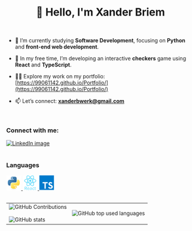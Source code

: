<h1 
    align="center"
>
    👋 Hello, I'm Xander Briem
</h1>

<br>

- 🌱 I’m currently studying **Software Development**, focusing on **Python** and **front-end web development**.

- 🔭 In my free time, I’m developing an interactive **checkers** game using **React** and **TypeScript**.

- 👨‍💻 Explore my work on my portfolio: [https://99061142.github.io/Portfolio/](https://99061142.github.io/Portfolio/)

- 📫 Let’s connect: **xanderbwerk@gmail.com**

<br>

<!-- Links to websites where people can connect with me -->
<h3>
    Connect with me:
</h3>
<div>
	<!-- LinkedIn -->
    <a
        href="https://linkedin.com/in/xander-briem"
        target="blank"
    >
        <img
            src="https://raw.githubusercontent.com/rahuldkjain/github-profile-readme-generator/master/src/images/icons/Social/linked-in-alt.svg"
            alt="LinkedIn image"
            height="30"
            width="40"
        />
    </a>
</div>

<br>

<!-- Show images of the programming languages which I am using within my projects -->
<h3>
    Languages
</h3>
<div>
	<!-- Python -->
    <a
        href="https://www.python.org"
        target="_blank"
        rel="noreferrer"
    >
        <img
            src="https://raw.githubusercontent.com/devicons/devicon/master/icons/python/python-original.svg"
            alt="Python programming language image"
            width="40"
            height="40"
        />
    </a>
	<!-- React -->
    <a
        href="https://reactjs.org/"
        target="_blank"
        rel="noreferrer"
    >
        <img
            src="https://raw.githubusercontent.com/devicons/devicon/master/icons/react/react-original-wordmark.svg"
            alt="React programming library image" 
            width="40"
            height="40"
        />
    </a>
	<!-- TypeScript -->
    <a
        href="https://www.typescriptlang.org/"
        target="_blank"
        rel="noreferrer"
    >
        <img 
            src="https://raw.githubusercontent.com/devicons/devicon/master/icons/typescript/typescript-original.svg"
            alt="TypeScript programming language image"
            width="40"
            height="40"
        />
    </a>
</div>

<br>

<!-- Show the stats of my GitHub -->
<table>
	<tr>
		<td>
			<!-- Contributions (total commits and current/longest commit streak -->
			<img
				src="https://github-readme-streak-stats.herokuapp.com/?user=99061142&locale=en&theme=radical"
				alt="GitHub Contributions"
			/>
			<br>
			<br>
			<!-- Global GitHub stats (total commits past year, total earned stars, etc) -->
			<img
				width="100%"
				src="https://github-readme-stats.vercel.app/api?username=99061142&show_icons=true&locale=en&theme=radical"
				alt="GitHub stats"
			/>
		</td>
		<td>
			<!-- Pie chart of the top languages I used within my public projects -->
			<img
				src="https://github-readme-stats.vercel.app/api/top-langs/?username=99061142&layout=pie&locale=en&theme=radical"
				alt="GitHub top used languages"
			/>
		</td>
	</tr>
</table>
